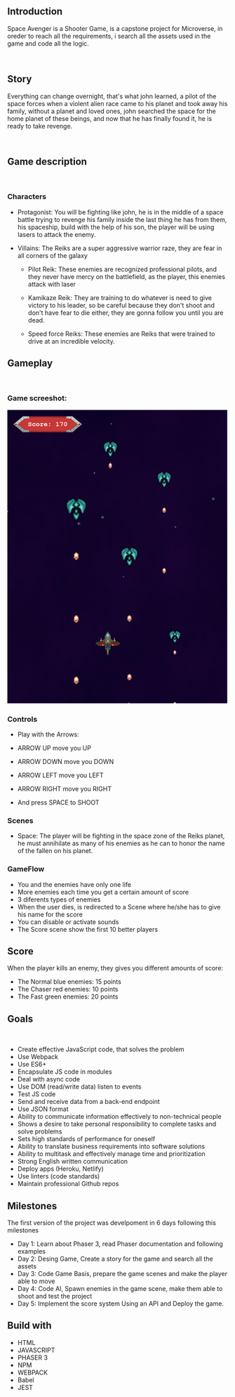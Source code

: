 ## Introduction

Space Avenger is a Shooter Game, is a capstone project for Microverse, in oreder to reach all the requirements, i search all the assets used in the game and code all the logic.

<br/>

## Story

Everything can change overnight, that's what john learned, a pilot of the space forces when a violent alien race came to his planet and took away his family, without a planet and loved ones, john searched the space for the home planet of these beings, and now that he has finally found it, he is ready to take revenge.

<br/>

## Game description

<br/>

### Characters

- Protagonist: You will be fighting like john, he is in the middle of a space battle trying to revenge his family inside the last thing he has from them, his spaceship, build with the help of his son, the player will be using lasers to attack the enemy.

- Villains: The Reiks are a super aggressive warrior raze, they are fear in all corners of the galaxy

  - Pilot Reik: These enemies are recognized professional pilots, and they never have mercy on the battlefield, as the player, this enemies attack with laser

  - Kamikaze Reik: They are training to do whatever is need to give victory to his leader, so be careful because they don't shoot and don't have fear to die either, they are gonna follow you until you are dead.

  - Speed force Reiks: These enemies are Reiks that were trained to drive at an incredible velocity.

## Gameplay

<br/>

### Game screeshot:
![screenshot](../src/assets/game.PNG)

### Controls

  - Play with the Arrows:

  - ARROW UP move you UP
  - ARROW DOWN move you DOWN
  - ARROW LEFT move you LEFT
  - ARROW RIGHT move you RIGHT

  - And press SPACE to SHOOT

### Scenes

  - Space: The player will be fighting in the space zone of the Reiks planet, he must annihilate as many of his enemies as he can to honor the name of the fallen on his planet.

### GameFlow

  - You and the enemies have only one life
  - More enemies each time you get a certain amount of score
  - 3 diferents types of enemies
  - When the user dies, 
    is redirected to a Scene where he/she has to give his name for the score
  - You can disable or activate sounds
  - The Score scene show the first 10 better players

## Score

When the player kills an enemy, they gives you different amounts of score:

  - The Normal blue enemies: 15 points
  - The Chaser red enemies: 10 points
  - The Fast green enemies: 20 points

## Goals

<br/>

  - Create effective JavaScript code, that solves the problem
  - Use Webpack
  - Use ES6+
  - Encapsulate JS code in modules
  - Deal with async code
  - Use DOM (read/write data) listen to events
  - Test JS code
  - Send and receive data from a back-end endpoint
  - Use JSON format
  - Ability to communicate information effectively to non-technical people
  - Shows a desire to take personal responsibility to complete tasks and solve problems
  - Sets high standards of performance for oneself
  - Ability to translate business requirements into software solutions
  - Ability to multitask and effectively manage time and prioritization
  - Strong English written communication
  - Deploy apps (Heroku, Netlify)
  - Use linters (code standards)
  - Maintain professional Github repos

## Milestones

The first version of the project was develpoment in 6 days following this milestones

  - Day 1: Learn about Phaser 3, read Phaser documentation and following examples
  - Day 2: Desing Game, Create a story for the game and search all the assets
  - Day 3: Code Game Basis, prepare the game scenes and make the player able to move
  - Day 4: Code AI, Spawn enemies in the game scene, make them able to shoot and test the project
  - Day 5: Implement the score system Using an API and Deploy the game.

## Build with 

  - HTML 
  - JAVASCRIPT
  - PHASER 3
  - NPM
  - WEBPACK
  - Babel
  - JEST 
